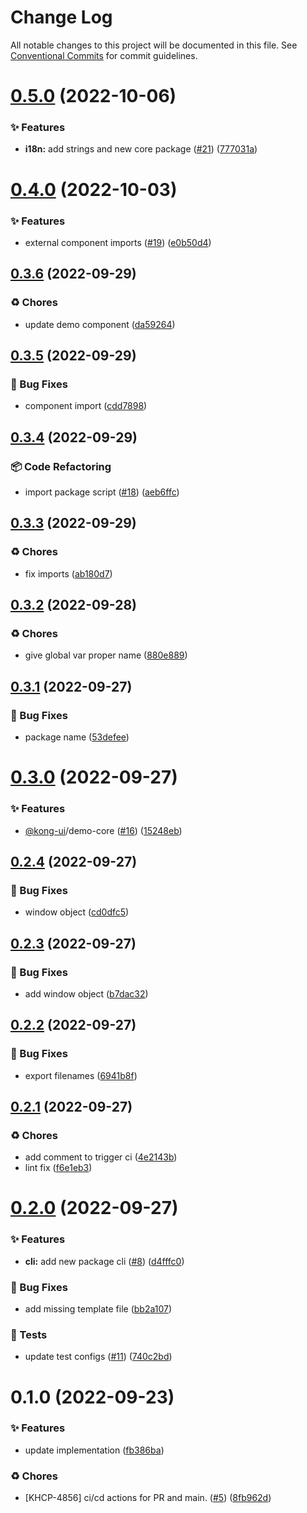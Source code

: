 # Change Log

All notable changes to this project will be documented in this file.
See [Conventional Commits](https://conventionalcommits.org) for commit guidelines.

# [0.5.0](https://github.com/Kong/kong-ui-shared-components/compare/@kong-ui/demo-component@0.4.0...@kong-ui/demo-component@0.5.0) (2022-10-06)


### ✨ Features

* **i18n:** add strings and new core package ([#21](https://github.com/Kong/kong-ui-shared-components/issues/21)) ([777031a](https://github.com/Kong/kong-ui-shared-components/commit/777031ac73c82a0a023a55af9005f60c030f2f38))





# [0.4.0](https://github.com/Kong/kong-ui-shared-components/compare/@kong-ui/demo-component@0.3.6...@kong-ui/demo-component@0.4.0) (2022-10-03)


### ✨ Features

* external component imports ([#19](https://github.com/Kong/kong-ui-shared-components/issues/19)) ([e0b50d4](https://github.com/Kong/kong-ui-shared-components/commit/e0b50d42b383870f6274ef2f92eb0520902ba840))





## [0.3.6](https://github.com/Kong/kong-ui-shared-components/compare/@kong-ui/demo-component@0.3.5...@kong-ui/demo-component@0.3.6) (2022-09-29)


### ♻️ Chores

* update demo component ([da59264](https://github.com/Kong/kong-ui-shared-components/commit/da592646fadf405962596eea72c95b9ce2f310a4))





## [0.3.5](https://github.com/Kong/kong-ui-shared-components/compare/@kong-ui/demo-component@0.3.4...@kong-ui/demo-component@0.3.5) (2022-09-29)


### 🐛 Bug Fixes

* component import ([cdd7898](https://github.com/Kong/kong-ui-shared-components/commit/cdd78985012e7431805cbd0f628b3d74416d48b4))





## [0.3.4](https://github.com/Kong/kong-ui-shared-components/compare/@kong-ui/demo-component@0.3.3...@kong-ui/demo-component@0.3.4) (2022-09-29)


### 📦 Code Refactoring

* import package script ([#18](https://github.com/Kong/kong-ui-shared-components/issues/18)) ([aeb6ffc](https://github.com/Kong/kong-ui-shared-components/commit/aeb6ffc081a3b606c7c4f0fcab3b463ffa463a3f))





## [0.3.3](https://github.com/Kong/kong-ui-shared-components/compare/@kong-ui/demo-component@0.3.2...@kong-ui/demo-component@0.3.3) (2022-09-29)


### ♻️ Chores

* fix imports ([ab180d7](https://github.com/Kong/kong-ui-shared-components/commit/ab180d7f0fa4ffdeea003868c9bebc9a04f35dae))





## [0.3.2](https://github.com/Kong/kong-ui-shared-components/compare/@kong-ui/demo-component@0.3.1...@kong-ui/demo-component@0.3.2) (2022-09-28)


### ♻️ Chores

* give global var proper name ([880e889](https://github.com/Kong/kong-ui-shared-components/commit/880e889cb3225c076508f009e54e4f67ece0c4a5))





## [0.3.1](https://github.com/Kong/kong-ui-shared-components/compare/@kong-ui/demo-component@0.3.0...@kong-ui/demo-component@0.3.1) (2022-09-27)


### 🐛 Bug Fixes

* package name ([53defee](https://github.com/Kong/kong-ui-shared-components/commit/53defee7b267f09860a402a9aa16e5f44e32bb76))





# [0.3.0](https://github.com/Kong/kong-ui-shared-components/compare/@kong-ui/demo-component@0.2.4...@kong-ui/demo-component@0.3.0) (2022-09-27)


### ✨ Features

* [@kong-ui](https://github.com/kong-ui)/demo-core ([#16](https://github.com/Kong/kong-ui-shared-components/issues/16)) ([15248eb](https://github.com/Kong/kong-ui-shared-components/commit/15248eb1cd52b9a24818dd73dbbfe24f43ae3ff5))





## [0.2.4](https://github.com/Kong/kong-ui-shared-components/compare/@kong-ui/demo-component@0.2.3...@kong-ui/demo-component@0.2.4) (2022-09-27)


### 🐛 Bug Fixes

* window object ([cd0dfc5](https://github.com/Kong/kong-ui-shared-components/commit/cd0dfc5d0b4bd05af9c95f3d202fba47439cf53f))





## [0.2.3](https://github.com/Kong/kong-ui-shared-components/compare/@kong-ui/demo-component@0.2.2...@kong-ui/demo-component@0.2.3) (2022-09-27)


### 🐛 Bug Fixes

* add window object ([b7dac32](https://github.com/Kong/kong-ui-shared-components/commit/b7dac32c1538888c942a0f37d951368accd4adc2))





## [0.2.2](https://github.com/Kong/kong-ui-shared-components/compare/@kong-ui/demo-component@0.2.1...@kong-ui/demo-component@0.2.2) (2022-09-27)


### 🐛 Bug Fixes

* export filenames ([6941b8f](https://github.com/Kong/kong-ui-shared-components/commit/6941b8fd927432d879cbea565c46d3e61ee72d95))





## [0.2.1](https://github.com/Kong/kong-ui-shared-components/compare/@kong-ui/demo-component@0.2.0...@kong-ui/demo-component@0.2.1) (2022-09-27)


### ♻️ Chores

* add comment to trigger ci ([4e2143b](https://github.com/Kong/kong-ui-shared-components/commit/4e2143ba80bbcaf5872d6756aa2732c22a4e6a49))
* lint fix ([f6e1eb3](https://github.com/Kong/kong-ui-shared-components/commit/f6e1eb3fd6acf1d76095c4399e8f645a00c2ec3e))





# [0.2.0](https://github.com/Kong/kong-ui-shared-components/compare/@kong-ui/demo-component@0.1.0...@kong-ui/demo-component@0.2.0) (2022-09-27)


### ✨ Features

* **cli:** add new package cli ([#8](https://github.com/Kong/kong-ui-shared-components/issues/8)) ([d4fffc0](https://github.com/Kong/kong-ui-shared-components/commit/d4fffc0b9e022655105fa1c3dd229e1b238efeaf))


### 🐛 Bug Fixes

* add missing template file ([bb2a107](https://github.com/Kong/kong-ui-shared-components/commit/bb2a1076ec89dd19d9d0e679a9aa702f6022a9bf))


### 🚨 Tests

* update test configs ([#11](https://github.com/Kong/kong-ui-shared-components/issues/11)) ([740c2bd](https://github.com/Kong/kong-ui-shared-components/commit/740c2bd8257412b9cdea7041cb5bc935803e27bd))





# 0.1.0 (2022-09-23)


### ✨ Features

* update implementation ([fb386ba](https://github.com/Kong/kong-ui-shared-components/commit/fb386baae1aa1885a6c74747cc86207cbb0ff9ce))


### ♻️ Chores

* [KHCP-4856] ci/cd actions for PR and main. ([#5](https://github.com/Kong/kong-ui-shared-components/issues/5)) ([8fb962d](https://github.com/Kong/kong-ui-shared-components/commit/8fb962d82c1e1efec7a10fe44fd4eb5569c1afdd))
